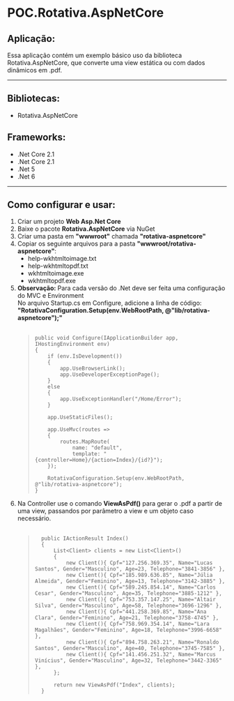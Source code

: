 # POC.Rotativa.AspNetCore

<h2>Aplicação:</h2>
<p>Essa aplicação contém um exemplo básico uso da biblioteca Rotativa.AspNetCore, que converte uma view estática ou com dados dinâmicos em .pdf.</p>

***

<h2>Bibliotecas:</h2>
<ul>
  <li>Rotativa.AspNetCore</li>
</ul>

<h2>Frameworks:</h2>
<ul type="disc">
  <li>.Net Core 2.1</li>
  <li>.Net Core 2.1</li>
  <li>.Net 5</li>
  <li>.Net 6</li>
</ul>

***

<h2>Como configurar e usar:</h2>
<ol type="number">
  <li>Criar um projeto <b>Web Asp.Net Core</b></li>
  
  <li>Baixe o pacote <b>Rotativa.AspNetCore</b> via NuGet</li>
  
  <li>Criar uma pasta em <b>"wwwroot"</b> chamada <b>"rotativa-aspnetcore"</b></li>  
  
  <li>Copiar os seguinte arquivos para a pasta <b>"wwwroot/rotativa-aspnetcore"</b>: 
  <ul type="disc">
    <li>help-wkhtmltoimage.txt</li>
    <li>help-wkhtmltopdf.txt</li>
    <li>wkhtmltoimage.exe</li>
    <li>wkhtmltopdf.exe</li>
  </ul>
  
  <li>    
    <b>Observação:</b> Para cada versão do .Net deve ser feita uma configuração do MVC e Environment <br/>    
    No arquivo Startup.cs em Configure, adicione a linha de código: <b>"RotativaConfiguration.Setup(env.WebRootPath, @"lib/rotativa-aspnetcore");"</b><br/><br/>    
    <blockquote>
      
    public void Configure(IApplicationBuilder app, IHostingEnvironment env)
    {
        if (env.IsDevelopment())
        {
            app.UseBrowserLink();
            app.UseDeveloperExceptionPage();
        }
        else
        {
            app.UseExceptionHandler("/Home/Error");
        }

        app.UseStaticFiles();

        app.UseMvc(routes =>
        {
            routes.MapRoute(
                name: "default",
                template: "{controller=Home}/{action=Index}/{id?}");
        });

        RotativaConfiguration.Setup(env.WebRootPath, @"lib/rotativa-aspnetcore");
    }
    
   </blockquote>
  </li> 
  
  <li>
    Na Controller use o comando <b>ViewAsPdf()</b> para gerar o .pdf a partir de uma view, passandos por parâmetro a view e um objeto caso necessário.</b><br/><br/>
    <blockquote>   
  
      public IActionResult Index()
      {
          List<Client> clients = new List<Client>()
          {
              new Client(){ Cpf="127.256.369.35", Name="Lucas Santos", Gender="Masculino", Age=23, Telephone="3841-3856" },
              new Client(){ Cpf="185.989.636.85", Name="Júlia Almeida", Gender="Feminino", Age=13, Telephone="3142-3885" },
              new Client(){ Cpf="589.245.854.14", Name="Carlos Cesar", Gender="Masculino", Age=35, Telephone="3885-1212" },
              new Client(){ Cpf="753.357.147.25", Name="Altair Silva", Gender="Masculino", Age=58, Telephone="3696-1296" },
              new Client(){ Cpf="441.258.369.85", Name="Ana Clara", Gender="Feminino", Age=21, Telephone="3758-4745" },
              new Client(){ Cpf="758.969.354.14", Name="Lara Magalhães", Gender="Feminino", Age=18, Telephone="3996-6658" },
              new Client(){ Cpf="894.758.263.21", Name="Ronaldo Santos", Gender="Masculino", Age=40, Telephone="3745-7585" },
              new Client(){ Cpf="141.456.251.32", Name="Marcus Vinícius", Gender="Masculino", Age=32, Telephone="3442-3365" },
          };

          return new ViewAsPdf("Index", clients);
      }
   </blockquote>
  </li> 
</ol>
